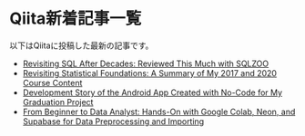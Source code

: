 # Qiita新着記事一覧

以下はQiitaに投稿した最新の記事です。

- [Revisiting SQL After Decades: Reviewed This Much with SQLZOO](https://qiita.com/TLyticsInsight/items/b7d82cd2b4a2115119cd)
- [Revisiting Statistical Foundations: A Summary of My 2017 and 2020 Course Content](https://qiita.com/TLyticsInsight/items/c07890901aa15114acbe)
- [Development Story of the Android App Created with No-Code for My Graduation Project](https://qiita.com/TLyticsInsight/items/cd6da621552a4bfd8e9a)
- [From Beginner to Data Analyst: Hands-On with Google Colab, Neon, and Supabase for Data Preprocessing and Importing](https://qiita.com/TLyticsInsight/items/2eb73b17c3b2374362ed)
